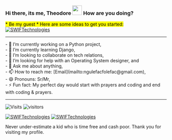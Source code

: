  ### Hi there, its me, Theodore  <img width=30px height=30px src="https://user-images.githubusercontent.com/1303154/88677602-1635ba80-d120-11ea-84d8-d263ba5fc3c0.gif">  How are you doing? 
 <mark>* Be my guest * Here are some ideas to get you started:</mark> <br>
<a align="center" width=1200px href="https://imgur.com/mOfKrox"><img src="https://i.imgur.com/mOfKrox.gif" title="SWIFTechnologies" /></a>
<hr>
<p>
- 🔭 I’m currently working on a Python project,<br>
- 🌱 I’m currently learning Django,<br>
- 👯 I’m looking to collaborate on tech relations,<br>
- 🤔 I’m looking for help with an Operating System designer, and <br>
- 💬 Ask me about anything,<br>
- 📫 How to reach me: [Email](mailto:ngulefacfolefac@gmail.com), <br>
- 😄 Pronouns: Sr/Mr,<br>
- ⚡ Fun fact: My perfect day would start with prayers and coding and end with coding & prayers.<br>
</p>
<hr>

![Visits](https://komarev.com/ghpvc/?username=Ngulefac)
![visitors](https://visitor-badge.glitch.me/badge?page_id=Ngulefac)

<a align="left" href="https://github.com/Ngulefac"><img title="SWIFTechnologies" src="https://github-readme-stats.vercel.app/api/top-langs/?username=Ngulefac&theme=chartreuse-dark&layout=compact"></a>
<a align="right" href="https://github.com/Ngulefac"><img title="SWIFTechnologies" src="https://github-readme-stats.vercel.app/api?username=Ngulefac&show_icons=true&include_all_commits=true&theme=chartreuse-dark&cache_seconds=3200"></a>



Never under-estimate a kid who is time free and cash poor.
Thank you for visiting my profile.

